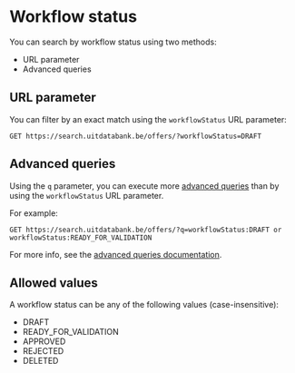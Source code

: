 # Workflow status

You can search by workflow status using two methods:

* URL parameter
* Advanced queries

## URL parameter

You can filter by an exact match using the `workflowStatus` URL parameter:

```
GET https://search.uitdatabank.be/offers/?workflowStatus=DRAFT
```

## Advanced queries

Using the `q` parameter, you can execute more [advanced queries](/advanced-queries.md) than by using the `workflowStatus` URL parameter.

For example:

```
GET https://search.uitdatabank.be/offers/?q=workflowStatus:DRAFT or workflowStatus:READY_FOR_VALIDATION
```

For more info, see the [advanced queries documentation](/advanced-queries.md).

## Allowed values

A workflow status can be any of the following values \(case-insensitive\):

* DRAFT
* READY\_FOR\_VALIDATION
* APPROVED
* REJECTED
* DELETED



